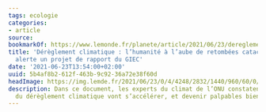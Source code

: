 ```yaml
---
tags: ecologie
categories:
- article
source:
bookmarkOf: https://www.lemonde.fr/planete/article/2021/06/23/dereglement-climatique-l-humanite-a-l-aube-de-retombees-cataclysmiques-alerte-le-giec_6085284_3244.html
title: 'Dérèglement climatique : l’humanité à l’aube de retombées cataclysmiques,
  alerte un projet de rapport du GIEC'
date: '2021-06-23T13:54:00+02:00'
uuid: 5b4af8b2-612f-463b-9c92-36a72e38f60d
headImage: https://img.lemde.fr/2021/06/23/0/4/4248/2832/1440/960/60/0/4d3fc02_128566143-000-9bv2yg.jpg
description: Dans ce document, les experts du climat de l’ONU constatent que les impacts
  du dérèglement climatique vont s’accélérer, et devenir palpables bien avant 2050.
---
```


